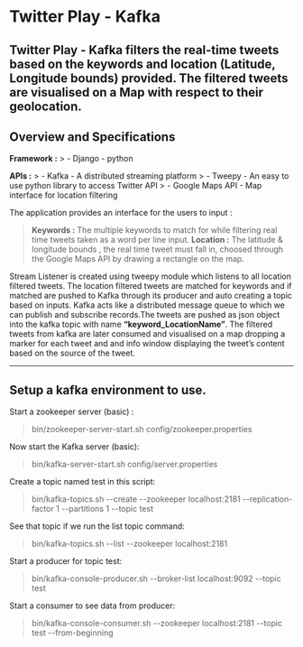 **Twitter Play - Kafka**
===================

Twitter Play - Kafka filters the real-time tweets based on the keywords and location (Latitude, Longitude bounds) provided. The filtered tweets are visualised on a Map with respect to their geolocation.
-------


**Overview and Specifications**
-------------

**Framework :**
	> - Django - python

**APIs :**
	> - Kafka - A distributed streaming platform
	> - Tweepy - An easy to use python library to access Twitter API
	> - Google Maps API - Map interface for location filtering 

The application provides an interface for the users to input :
> **Keywords :** The multiple keywords to match for while filtering real time tweets taken as a word per line input.
**Location :** The latitude & longitude bounds , the real time tweet must fall in, choosed through the Google Maps API by drawing a rectangle on the map.

Stream Listener is created using tweepy module which listens to all location filtered tweets. The location filtered tweets are matched for keywords and if matched are pushed to Kafka through its producer and auto creating a topic based on inputs. Kafka acts like a distributed message queue to which we can publish and subscribe records.The tweets are pushed as json object into the kafka topic with name **“keyword_LocationName”**. The filtered tweets from kafka are later consumed and visualised on a map dropping a marker for each tweet and and info window displaying the tweet’s content based on the source of the tweet.


----------


**Setup a kafka environment to use.**
-------------------

Start a zookeeper server (basic) :
> bin/zookeeper-server-start.sh config/zookeeper.properties

Now start the Kafka server (basic):
> bin/kafka-server-start.sh config/server.properties

Create a topic named test in this script:
> bin/kafka-topics.sh --create --zookeeper localhost:2181 --replication-factor 1 --partitions 1 --topic test

See that topic if we run the list topic command:
> bin/kafka-topics.sh --list --zookeeper localhost:2181

Start a producer for topic test:
> bin/kafka-console-producer.sh --broker-list localhost:9092 --topic test 

Start a consumer to see data from producer:
> bin/kafka-console-consumer.sh --zookeeper localhost:2181 --topic test --from-beginning
